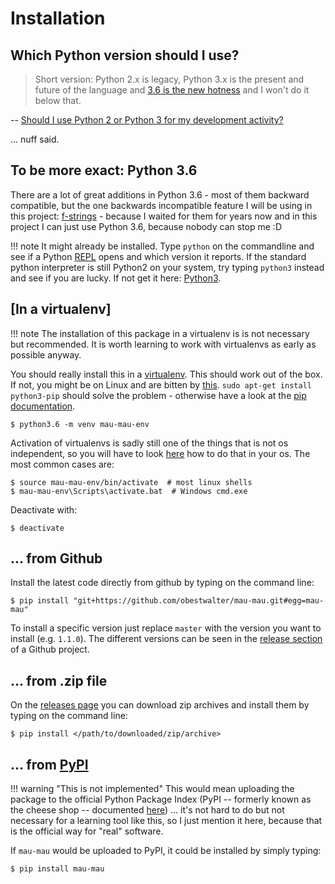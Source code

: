 # Installation

## Which Python version should I use?

> Short version: Python 2.x is legacy, Python 3.x is the present and future of the language and [3.6 is the new hotness](https://www.python.org/downloads/release/python-361/) and I won't do it below that.

-- [Should I use Python 2 or Python 3 for my development activity?](https://wiki.python.org/moin/Python2orPython3)

... nuff said.

## To be more exact: **Python 3.6**

There are a lot of great additions in Python 3.6 - most of them backward compatible, but the one backwards incompatible feature I will be using in this project: [f-strings](https://www.python.org/dev/peps/pep-0498/) - because I waited for them for years now and in this project I can just use Python 3.6, because nobody can stop me :D

!!! note
    It might already be installed. Type `python` on the commandline and see if a Python [REPL](https://docs.python.org/3/tutorial/interpreter.html) opens and which version it reports. If the standard python interpreter is still Python2 on your system, try typing `python3` instead and see if you are lucky. If not get it here: [Python3](https://www.python.org/downloads/).

## [In a virtualenv]

!!! note
    The installation of this package in a virtualenv is is not necessary but recommended. It is worth learning to work with virtualenvs as early as possible anyway.

You should really install this in a [virtualenv](https://docs.python.org/3/library/venv.html). This should work out of the box. If not, you might be on Linux and are bitten by [this](https://bugs.launchpad.net/ubuntu/+source/python3.4/+bug/1290847). `sudo apt-get install python3-pip` should solve the problem - otherwise have a look at the [pip documentation](https://pip.pypa.io/en/stable/installing/).

    $ python3.6 -m venv mau-mau-env

Activation of virtualenvs is sadly still one of the things that is not os independent, so you will have to look [here](https://docs.python.org/3/library/venv.html#creating-virtual-environments) how to do that in your os. The most common cases are:

    $ source mau-mau-env/bin/activate  # most linux shells
    $ mau-mau-env\Scripts\activate.bat  # Windows cmd.exe

Deactivate with:

    $ deactivate

## ... from Github

Install the latest code directly from github by typing on the command line:

    $ pip install "git+https://github.com/obestwalter/mau-mau.git#egg=mau-mau"

To install a specific version just replace `master` with the version you want to install (e.g. `1.1.0`). The different versions can be seen in the [release section](https://github.com/obestwalter/mau-mau/releases) of a Github project.

## ... from .zip file

On the [releases page](https://github.com/obestwalter/mau-mau/releases/) you can download zip archives and install them by typing on the command line:

    $ pip install </path/to/downloaded/zip/archive>

## ... from [PyPI](https://pypi.python.org/pypi)

!!! warning "This is not implemented"
    This would mean uploading the package to the official Python Package Index (PyPI -- formerly known as the cheese shop -- documented [here](https://docs.python.org/3/distutils/packageindex.html)) ... it's not hard to do but not necessary for a learning tool like this, so I just mention it here, because that is the official way for "real" software.

If `mau-mau` would be uploaded to PyPI, it could be installed by simply typing:

    $ pip install mau-mau
